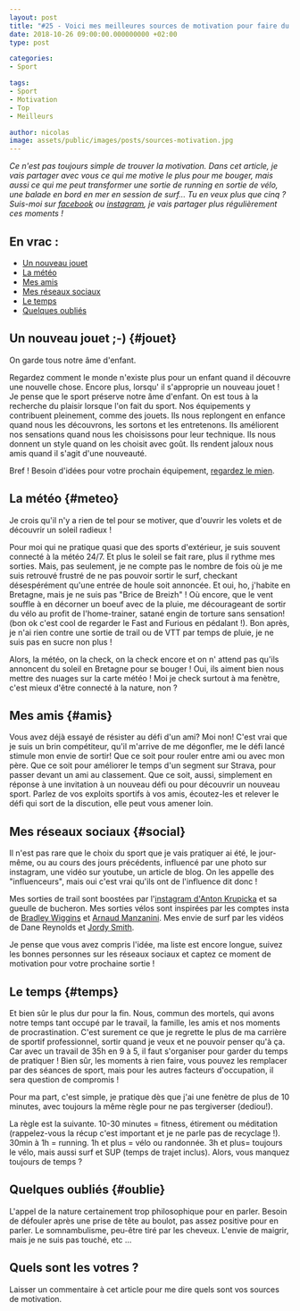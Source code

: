 ```yaml
---
layout: post
title: "#25 - Voici mes meilleures sources de motivation pour faire du sport."
date: 2018-10-26 09:00:00.000000000 +02:00
type: post

categories:
- Sport

tags:
- Sport
- Motivation
- Top
- Meilleurs

author: nicolas
image: assets/public/images/posts/sources-motivation.jpg
---
```

<em>Ce n'est pas toujours simple de trouver la motivation. Dans cet article, je vais partager avec vous ce qui me motive le plus pour me bouger, mais aussi ce qui me peut transformer une sortie de running en sortie de vélo, une balade en bord en mer en session de surf... Tu en veux plus que cinq ? Suis-moi sur <a href="{{ site.data.authors.nicolas.facebook }}" rel="nofollow" target="_blank">facebook</a> ou <a href="https://instagram.com/{{ site.data.authors.nicolas.instagram }}" rel="nofollow" target="_blank">instagram</a>, je vais partager plus régulièrement ces moments !</em>

## En vrac :

- [Un nouveau jouet](#jouet)
- [La météo](#meteo)
- [Mes amis](#amis)
- [Mes réseaux sociaux](#social)
- [Le temps](#temps)
- [Quelques oubliés](#oublie)

## Un nouveau jouet ;-) {#jouet}

On garde tous notre âme d'enfant.

Regardez comment le monde n'existe plus pour un enfant quand il découvre une nouvelle chose. Encore plus, lorsqu' il s'approprie un nouveau jouet ! Je pense que le sport préserve notre âme d'enfant. On est tous à la recherche du plaisir lorsque l'on fait du sport. Nos équipements y contribuent pleinement, comme des jouets. Ils nous replongent en enfance quand nous les découvrons, les sortons et les entretenons. Ils améliorent nos sensations quand nous les choisissons pour leur technique. Ils nous donnent un style quand on les choisit avec goût. Ils rendent jaloux nous amis quand il s'agit d'une nouveauté.

Bref ! Besoin d'idées pour votre prochain équipement, <a href="/shop.html">regardez le mien</a>.

## La météo {#meteo}

Je crois qu'il n'y a rien de tel pour se motiver, que d'ouvrir les volets et de découvrir un soleil radieux !

Pour moi qui ne pratique quasi que des sports d'extérieur, je suis souvent connecté à la météo 24/7. Et plus le soleil se fait rare, plus il rythme mes sorties. Mais, pas seulement, je ne compte pas le nombre de fois où je me suis retrouvé frustré de ne pas pouvoir sortir le surf, checkant désespérément qu'une entrée de houle soit annoncée. Et oui, ho, j'habite en Bretagne, mais je ne suis pas "Brice de Breizh" ! Où encore, que le vent souffle à en décorner un boeuf avec de la pluie, me décourageant de sortir du vélo au profit de l'home-trainer, satané engin de torture sans sensation! (bon ok c'est cool de regarder le Fast and Furious en pédalant !). Bon après, je n'ai rien contre une sortie de trail ou de VTT par temps de pluie, je ne suis pas en sucre non plus !

Alors, la météo, on la check, on la check encore et on n' attend pas qu'ils annoncent du soleil en Bretagne pour se bouger ! Oui, ils aiment bien nous mettre des nuages sur la carte météo ! Moi je check surtout à ma fenètre, c'est mieux d'être connecté à la nature, non ?

## Mes amis {#amis}

Vous avez déjà essayé de résister au défi d'un ami? Moi non! C'est vrai que je suis un brin compétiteur, qu'il m'arrive de me dégonfler, me le défi lancé stimule mon envie de sortir! Que ce soit pour rouler entre ami ou avec mon père. Que ce soit pour améliorer le temps d'un segment sur Strava, pour passer devant un ami au classement. Que ce soit, aussi, simplement en réponse à une invitation à un nouveau défi ou pour découvrir un nouveau sport. Parlez de vos exploits sportifs à vos amis, écoutez-les et relever le défi qui sort de la discution, elle peut vous amener loin.

## Mes réseaux sociaux {#social}

Il n'est pas rare que le choix du sport que je vais pratiquer ai été, le jour-même, ou au cours des jours précédents, influencé par une photo sur instagram, une vidéo sur youtube, un article de blog. On les appelle des "influenceurs", mais oui c'est vrai qu'ils ont de l'influence dit donc !

Mes sorties de trail sont boostées par l'<a href="https://www.instagram.com/antonkrupicka" rel="nofollow" target="_blank">instagram d'Anton Krupicka</a> et sa gueulle de bucheron. Mes sorties vélos sont inspirées par les comptes insta de <a href="https://www.instagram.com/bradwiggins/" rel="nofollow" target="_blank">Bradley Wiggins</a> et <a href="https://www.instagram.com/arnaudmanzanini/" rel="nofollow" target="_blank">Arnaud Manzanini</a>. Mes envie de surf par les vidéos de Dane Reynolds et <a href="https://www.youtube.com/results?search_query=jordy+smith" rel="nofollow" target="_blank">Jordy Smith</a>.

Je pense que vous avez compris l'idée, ma liste est encore longue, suivez les bonnes personnes sur les réseaux sociaux et captez ce moment de motivation pour votre prochaine sortie !

## Le temps {#temps}

Et bien sûr le plus dur pour la fin. Nous, commun des mortels, qui avons notre temps tant occupé par le travail, la famille, les amis et nos moments de procrastination. C'est surement ce que je regrette le plus de ma carrière de sportif professionnel, sortir quand je veux et ne pouvoir penser qu'à ça. Car avec un travail de 35h en 9 à 5, il faut s'organiser pour garder du temps de pratiquer ! Bien sûr, les moments à rien faire, vous pouvez les remplacer par des séances de sport, mais pour les autres facteurs d'occupation, il sera question de compromis !

Pour ma part, c'est simple, je pratique dès que j'ai une fenètre de plus de 10 minutes, avec toujours la même règle pour ne pas tergiverser (dediou!).

La règle est la suivante. 10-30 minutes = fitness, étirement ou méditation (rappelez-vous la récup c'est important et je ne parle pas de recyclage !). 30min à 1h = running. 1h et plus = vélo ou randonnée. 3h et plus= toujours le vélo, mais aussi surf et SUP (temps de trajet inclus). Alors, vous manquez toujours de temps ?

## Quelques oubliés {#oublie}

L'appel de la nature certainement trop philosophique pour en parler. Besoin de défouler après une prise de tête au boulot, pas assez positive pour en parler. Le somnambulisme, peu-être tiré par les cheveux. L'envie de maigrir, mais je ne suis pas touché, etc ...

## Quels sont les votres ?

Laisser un commentaire à cet article pour me dire quels sont vos sources de motivation.
